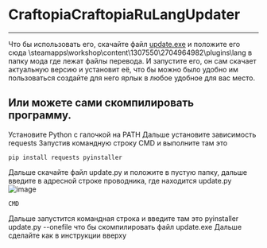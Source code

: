 # CraftopiaCraftopiaRuLangUpdater
---
Что бы использовать его, скачайте файл [update.exe](https://github.com/asidsx/CraftopiaCraftopiaRuLangUpdater/releases) и положите его сюда
\steamapps\workshop\content\1307550\2704964982\plugins\lang в папку мода где лежат файлы перевода.
И запустите его, он сам скачает актуальную версию и установит её, что бы можно было удобно им пользоваться создайте для него ярлык в любое удобное для вас место.

## Или можете сами скомпилировать программу.
Установите Python с галочкой на PATH
Дальше установите зависимость requests
Запустив командную строку CMD и выполните там это 
```
pip install requests pyinstaller
```
Дальше скачайте файл update.py и положите в пустую папку, дальше введите в адресной строке проводника, где находится update.py 
![image](https://github.com/asidsx/CraftopiaCraftopiaRuLangUpdater/assets/106923482/06d13d12-85eb-4147-b1bc-3cf1d0ead3e7)
```
CMD
```



Дальше запустится командная строка и введите там это pyinstaller update.py --onefile   что бы скомпилировать файл update.exe
Дальше сделайте как в инструкции вверху
